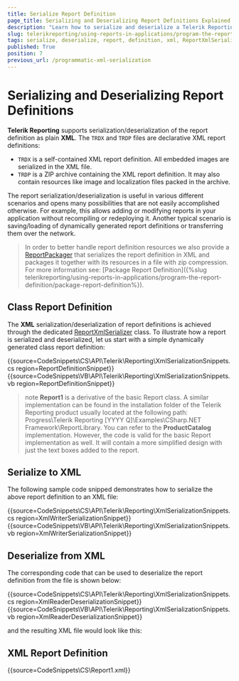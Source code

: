 ```yaml
---
title: Serialize Report Definition
page_title: Serializing and Deserializing Report Definitions Explained
description: "Learn how to serialize and deserialize a Telerik Reporting report definition to and from XML, using the ReportXmlSerializer class."
slug: telerikreporting/using-reports-in-applications/program-the-report-definition/serialize-report-definition-in-xml
tags: serialize, deserialize, report, definition, xml, ReportXmlSerializer
published: True
position: 7
previous_url: /programmatic-xml-serialization
---
```


# Serializing and Deserializing Report Definitions

__Telerik Reporting__ supports serialization/deserialization of the report definition as plain __XML__. The `TRDX` and `TRDP` files are declarative XML report definitions:

* `TRDX` is a self-contained XML report definition. All embedded images are serialized in the XML file.
* `TRDP` is a ZIP archive containing the XML report definition. It may also contain resources like image and localization files packed in the archive.

The report serialization/deserialization is useful in various different scenarios and opens many possibilities that are not easily accomplished otherwise. For example, this allows adding or modifying reports in your application without recompiling or redeploying it. Another typical scenario is saving/loading of dynamically generated report definitions or transferring them over the network.

> In order to better handle report definition resources we also provide a [ReportPackager](/api/Telerik.Reporting.ReportPackager) that serializes the report definition in XML and packages it together with its resources in a file with zip compression. For more information see: [Package Report Definition]({%slug telerikreporting/using-reports-in-applications/program-the-report-definition/package-report-definition%}).

## Class Report Definition

The __XML__ serialization/deserialization of report definitions is achieved through the dedicated [ReportXmlSerializer](/api/Telerik.Reporting.XmlSerialization.ReportXmlSerializer) class. To illustrate how a report is serialized and deserialized, let us start with a simple dynamically generated class report definition:

{{source=CodeSnippets\CS\API\Telerik\Reporting\XmlSerializationSnippets.cs region=ReportDefinitionSnippet}}
{{source=CodeSnippets\VB\API\Telerik\Reporting\XmlSerializationSnippets.vb region=ReportDefinitionSnippet}}

>note **Report1** is a derivative of the basic Report class. A similar implementation can be found in the installation folder of the Telerik Reporting product usually located at the following path: Progress\Telerik Reporting [YYYY Q]\Examples\CSharp\.NET Framework\ReportLibrary. You can refer to the **ProductCatalog** implementation. However, the code is valid for the basic Report implementation as well. It will contain a more simplified design with just the text boxes added to the report.

## Serialize to XML

The following sample code snipped demonstrates how to serialize the above report definition to an XML file:

{{source=CodeSnippets\CS\API\Telerik\Reporting\XmlSerializationSnippets.cs region=XmlWriterSerializationSnippet}}
{{source=CodeSnippets\VB\API\Telerik\Reporting\XmlSerializationSnippets.vb region=XmlWriterSerializationSnippet}}

## Deserialize from XML

The corresponding code that can be used to deserialize the report definition from the file is shown below:

{{source=CodeSnippets\CS\API\Telerik\Reporting\XmlSerializationSnippets.cs region=XmlReaderDeserializationSnippet}}
{{source=CodeSnippets\VB\API\Telerik\Reporting\XmlSerializationSnippets.vb region=XmlReaderDeserializationSnippet}}

and the resulting XML file would look like this:

## XML Report Definition

{{source=CodeSnippets\CS\Report1.xml}}

